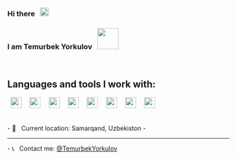 ### Hi there &nbsp; <img src="https://media.giphy.com/media/hSWLUec2syFY0uJ4rh/giphy.gif" width="20px">
### I am Temurbek Yorkulov &nbsp; <img src="https://media.giphy.com/media/9rhNJScGSlneHpLtnz/giphy.gif" width="48px">
<br>
<h2>Languages and tools I work with:</h2>
<code> <img src="https://www.freeiconspng.com/thumbs/html5-icon/html5-icon-1.png" width="25px"> </code>
<code> <img src="https://cdn-icons-png.flaticon.com/512/5968/5968242.png" width="25px"> </code>
<code> <img src="https://w7.pngwing.com/pngs/206/645/png-transparent-sass-logos-and-brands-line-filled-icon.png" width="25px"> </code>
<code> <img src="https://upload.wikimedia.org/wikipedia/commons/thumb/b/b2/Bootstrap_logo.svg/1280px-Bootstrap_logo.svg.png" width="25px"> </code>
<code> <img src="https://www.kindpng.com/picc/m/67-678384_transparent-javascript-icon-png-png-download.png" width="25px"> </code>
<code> <img src="https://w7.pngwing.com/pngs/173/36/png-transparent-postgresql-logo-computer-software-database-open-source-s-text-head-snout.png" width="25px"> </code>
<code> <img src="https://image.pngaaa.com/282/619282-middle.png" width="25px"> </code>
<code> <img src="https://www.vhv.rs/dpng/d/208-2081416_django-development-png-transparent-django-logo-png-download.png" width="25px"> </code>
<br><br><br>
- 📍 &nbsp; Current location: Samarqand, Uzbekiston
- <hr>
- 📞 &nbsp; Contact me: <a href="https://instagram.com/mr.temurbek_18_19">@TemurbekYorkulov</a>

